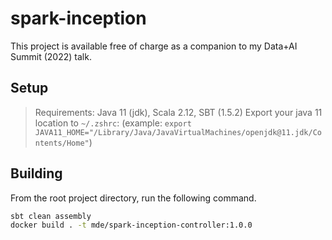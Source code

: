 # spark-inception
This project is available free of charge as a companion to my Data+AI Summit (2022) talk.

## Setup
> Requirements: Java 11 (jdk), Scala 2.12, SBT (1.5.2)
Export your java 11 location to `~/.zshrc`: (example: `export JAVA11_HOME="/Library/Java/JavaVirtualMachines/openjdk@11.jdk/Contents/Home"`)

## Building
From the root project directory, run the following command.

```bash
sbt clean assembly
docker build . -t mde/spark-inception-controller:1.0.0
```